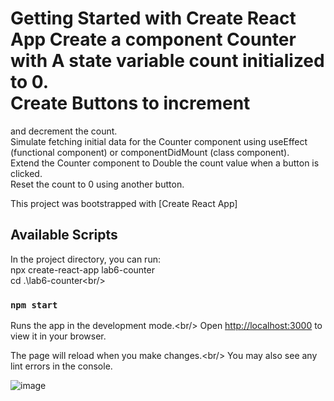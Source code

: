 # Getting Started with Create React App Create a component Counter with A state variable count initialized to 0.<br/> Create Buttons to increment
and decrement the count. <br/>Simulate fetching initial data for the Counter component using useEffect
(functional component) or componentDidMount (class component).<br/> Extend the Counter component
to Double the count value when a button is clicked. <br/>Reset the count to 0 using another button.<br/>

This project was bootstrapped with [Create React App]<br/>

## Available Scripts<br/>

In the project directory, you can run:<br/>
npx create-react-app lab6-counter<br/>
cd .\lab6-counter\<br/>

### `npm start`

Runs the app in the development mode.\<br/>
Open [http://localhost:3000](http://localhost:3000) to view it in your browser.<br/>

The page will reload when you make changes.\<br/>
You may also see any lint errors in the console.<br/>

![image](https://github.com/user-attachments/assets/9cb52f72-d71c-44de-8f9d-f05a96375a27)
